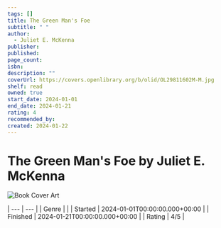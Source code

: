```yaml
---
tags: []
title: The Green Man's Foe
subtitle: " "
author:
  - Juliet E. McKenna
publisher: 
published: 
page_count: 
isbn: 
description: ""
coverUrl: https://covers.openlibrary.org/b/olid/OL29811602M-M.jpg
shelf: read
owned: true
start_date: 2024-01-01
end_date: 2024-01-21
rating: 4
recommended_by: 
created: 2024-01-22
---
```


# The Green Man's Foe by Juliet E. McKenna

![Book Cover Art](https://covers.openlibrary.org/b/olid/OL29811602M-M.jpg)


| --- | --- |
| Genre |  |
| Started | 2024-01-01T00:00:00.000+00:00 |
| Finished | 2024-01-21T00:00:00.000+00:00 |
| Rating | 4/5 |

